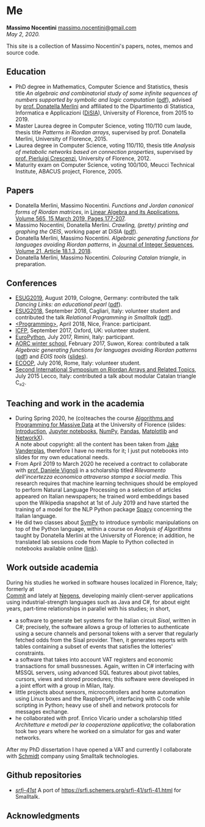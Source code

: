 
# Me

__Massimo Nocentini__
<a href="mailto:Massimo Nocentini <massimo.nocentini@gmail.com>">massimo.nocentini@gmail.com</a><br>
*May 2, 2020.*

<p>This site is a collection of Massimo Nocentini's papers, notes, memos and source code.</p>

## Education

- PhD degree in Mathematics, Computer Science and Statistics, thesis title *An algebraic and combinatorial study of some infinite sequences of numbers 
  supported by symbolic and logic computation* ([pdf](https://github.com/massimo-nocentini/PhD-thesis/releases/download/final-version/PhD-thesis.pdf)), 
  advised by [prof. Donatella Merlini](http://local.disia.unifi.it/merlini/) and affiliated to the 
  Dipartimento di Statistica, Informatica e Applicazioni ([DiSIA](https://www.disia.unifi.it/)), University of Florence, from 2015 to 2019.
- Master Laurea degree in Computer Science, voting 110/110 cum laude, thesis title *Patterns in Riordan arrays*, 
  supervised by prof. Donatella Merlini, University of Florence, 2015.
- Laurea degree in Computer Science, voting 110/110, thesis title *Analysis of metabolic networks based on connection properties*, 
  supervised by <a href="https://www.pilucrescenzi.it/">prof. Pierluigi Crescenzi</a>, University of Florence, 2012.
- Maturity exam on Computer Science, voting 100/100, Meucci Technical Institute, ABACUS project, Florence, 2005.

## Papers
- Donatella Merlini, Massimo Nocentini. *Functions and Jordan canonical forms of Riordan matrices*, in <a href="https://doi.org/10.1016/j.laa.2018.12.011">Linear Algebra and its Applications, Volume 565, 15 March 2019, Pages 177-207</a>.
- Massimo Nocentini, Donatella Merlini. *Crawling, (pretty) printing and graphing the OEIS*, working paper at DiSIA (<a href="http://local.disia.unifi.it/wp_disia/2018/wp_disia_2018_06.pdf}">pdf</a>).
- Donatella Merlini, Massimo Nocentini. *Algebraic generating functions for languages avoiding Riordan patterns*, in <a href="https://www.emis.de/journals/JIS/VOL21/Merlini/merlini5.html">Journal of Integer Sequences, Volume 21, Article 18.1.3, 2018</a>.
- Donatella Merlini, Massimo Nocentini. *Colouring Catalan triangle*, in preparation.

## Conferences
- <a href="https://esug.github.io/2019-Conference/conf2019.html">ESUG2019</a>, August 2019, Cologne, Germany: contributed the talk *Dancing Links: an educational pearl* (<a href="http://esug.org/data/ESUG2019/03Wednesday/room-B/7-Dancing%20Links.pdf">pdf</a>).
- <a href="https://esug.github.io/2018-Conference/conf2018.html">ESUG2018</a>, September 2018, Cagliari, Italy: volunteer student and contributed the talk *Relational Programming in Smalltalk* (<a href="https://github.com/massimo-nocentini/microkanrenst/releases/download/v1.0/esug.pdf">pdf</a>).
- <a href="https://2018.programming-conference.org">&lt;Programming&gt;</a>, April 2018, Nice, France: participant.
- <a href="https://conf.researchr.org/home/icfp-2017">ICFP</a>, September 2017, Oxford, UK: volunteer student.
- <a href="https://ep2017.europython.eu/">EuroPython</a>, July 2017, Rimini, Italy: participant.
- <a href="https://shb.skku.edu/aorc/Notice/notice3.jsp">AORC winter school</a>, February 2017, Suwon, Korea: contributed a talk *Algebraic generating functions for languages avoiding Riordan patterns* (<a href="https://shb.skku.edu/_custom/skk/_common/board/download.jsp?attach_no=29038">pdf</a>) and *EOIS tools* (<a href="http://massimo-nocentini.github.io/PhD/skku-aorc-2017/oeistools.html\#">slides</a>).
- <a href="http://2016.ecoop.org/">ECOOP</a>, July 2016, Rome, Italy: volunteer student.
- <a href="https://www.mate.polimi.it/RART2015/">Second International Symposium on Riordan Arrays and Related Topics</a>, July 2015 Lecco, Italy: contributed a talk about modular Catalan triangle C<sub>&equiv;2</sub>.

## Teaching and work in the academia
- During Spring 2020, he (co)teaches the course <a href="https://www.unifi.it/p-ins2-2019-544175-1.html">Algorithms and Programming for Massive Data</a> at the University of Florence (slides: <a href="https://massimo-nocentini.github.io/UniFI-Python-Spring-2020/introduction.slides.html#/">Introduction</a>, <a href="https://massimo-nocentini.github.io/UniFI-Python-Spring-2020/jupyter-notebooks.slides.html#/">Jupyter notebooks</a>, <a href="https://massimo-nocentini.github.io/UniFI-Python-Spring-2020/numpy.slides.html#/">NumPy</a>, <a href="https://massimo-nocentini.github.io/UniFI-Python-Spring-2020/pandas.slides.html#/">Pandas</a>, <a href="https://massimo-nocentini.github.io/UniFI-Python-Spring-2020/matplotlib.slides.html#/">Matplotlib</a> and <a href="https://massimo-nocentini.github.io/UniFI-Python-Spring-2020/networkx.slides.html#/">NetworkX</a>). <br>A note about copyright: all the content has been taken from <a href="https://github.com/jakevdp/PythonDataScienceHandbook">Jake Vanderplas</a>, therefore I have no merits for it; I just put notebooks into slides for my own educational needs.
- From April 2019 to March 2020 he received a contract to collaborate with <a href="https://www.disia.unifi.it/p-doc2-2016-200052-V-3f2b342b352728-0.html">prof. Daniele Vignoli</a> in a scholarship titled *Rilevamento dell'incertezza economica attraverso stampa e social media*. This research requires that machine learning techniques should be employed to perform Natural Language Processing on a selection of articles appeared on Italian newspapers; he trained word embeddings based upon the Wikipedia snapshot at 1st of July 2019 and have started the training of a model for the NLP Python package <a href="https://spacy.io/">Spacy</a> concerning the Italian language.
- He did two classes about <a href="https://www.sympy.org/en/index.html">SymPy</a> to introduce symbolic manipulations on top of the Python language, within a course on *Analysis of Algorithms* taught by Donatella Merlini at the University of Florence; in addition, he translated lab sessions code from Maple to Python collected in notebooks available online (<a href="https://github.com/massimo-nocentini/pacc/tree/master/paa-course">link</a>).

## Work outside academia
    
During his studies he worked in software houses localized in Florence, Italy; formerly at   	
<a href="https://www.commitsoftware.it/">Commit</a> and lately at
<a href="http://www.negens.com/site/home.html">Negens</a>, developing mainly client-server
applications using industrial-strength languages such as Java and C#, for
about eight years, part-time relationships in parallel with his studies; in short,

- a software to generate bet systems for the Italian circuit
  *Sisal*, written in C#; precisely, the software allows a group
  of lotteries to authenticate using a secure channels and personal
  tokens with a server that regularly fetched odds from the Sisal
  provider. Then, it generates reports with tables containing a
  subset of events that satisfies the lotteries' constraints.
- a software that takes into account VAT registers and economic
  transactions for small bussnesses. Again, written in C# interfacing 
  with MSSQL servers, using advanced SQL features about pivot tables,
  cursors, views and stored procedures; this software were developed in
  a joint effort with a group in Milan, Italy.
- little projects about sensors, microcontrollers and home
  automation using Linux boxes and the RaspberryPi, interfacing with C
  code while scripting in Python; heavy use of shell and network protocols
  for messages exchange.
- he collaborated with prof. Enrico Vicario under a scholarship titled
  *Architetture e metodi per la cooperazione applicativa*; the collaboration
  took two years where he worked on a simulator for gas and water networks.

After my PhD dissertation I have opened a VAT and currently I collaborate with 
<a href="http://neu.bauing-schmidt.de/">Schmidt</a> company using Smalltalk technologies.

## Github repositories

- <a href="https://github.com/massimo-nocentini/srfi-41st">*srfi-41st*</a>
  A port of <a href="https://srfi.schemers.org/srfi-41/srfi-41.html">https://srfi.schemers.org/srfi-41/srfi-41.html</a> for Smalltalk.

## Acknowledgments

